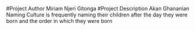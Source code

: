 #Project Author
Miriam Njeri Gitonga 
#Project Description
Akan Ghananian Naming Culture is frequently naming their children after the day they were born and the order in
which they were born